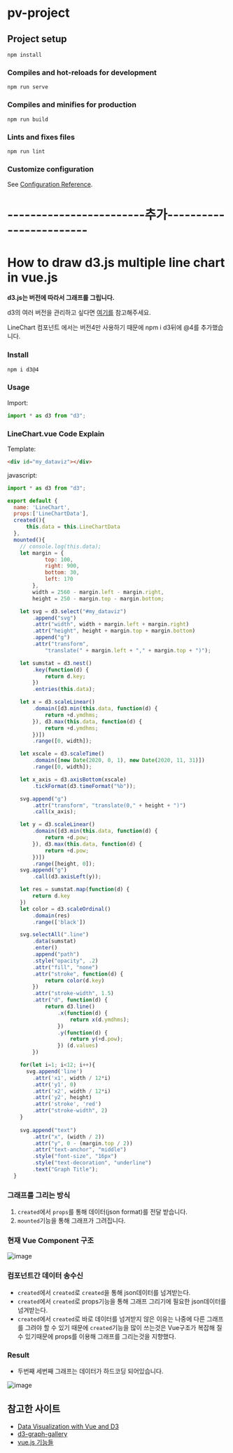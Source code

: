 # pv-project

## Project setup
```
npm install
```

### Compiles and hot-reloads for development
```
npm run serve
```

### Compiles and minifies for production
```
npm run build
```

### Lints and fixes files
```
npm run lint
```

### Customize configuration
See [Configuration Reference](https://cli.vuejs.org/config/).

# ------------------------추가------------------------

# How to draw d3.js multiple line chart in vue.js

**d3.js는 버전에 따라서 그래프를 그립니다.**

d3의 여러 버전을 관리하고 싶다면 
[여기를](https://stackoverflow.com/questions/16156445/multiple-versions-of-a-script-on-the-same-page-d3-js) 참고해주세요.

LineChart 컴포넌트 에서는 버전4만 사용하기 때문에 npm i d3뒤에 @4를 추가했습니다.
### Install

```bash
npm i d3@4
```

### Usage

Import:

```javascript
import * as d3 from "d3";
```
### LineChart.vue Code Explain

Template:

```html
<div id="my_dataviz"></div>
```
javascript:
```javascript
import * as d3 from "d3";

export default {
  name: 'LineChart',  
  props:['LineChartData'],
  created(){
      this.data = this.LineChartData
  },
  mounted(){
    // console.log(this.data);
    let margin = {
            top: 100,
            right: 900,
            bottom: 30,
            left: 170
        },
        width = 2560 - margin.left - margin.right,
        height = 250 - margin.top - margin.bottom;

    let svg = d3.select("#my_dataviz")
        .append("svg")
        .attr("width", width + margin.left + margin.right)
        .attr("height", height + margin.top + margin.bottom)
        .append("g")
        .attr("transform",
            "translate(" + margin.left + "," + margin.top + ")");

    let sumstat = d3.nest()
        .key(function(d) {
            return d.key;
        })
        .entries(this.data);

    let x = d3.scaleLinear()
        .domain([d3.min(this.data, function(d) {
            return +d.ymdhms;
        }), d3.max(this.data, function(d) {
            return +d.ymdhms;
        })])
        .range([0, width]);

    let xscale = d3.scaleTime()
        .domain([new Date(2020, 0, 1), new Date(2020, 11, 31)])
        .range([0, width]);

    let x_axis = d3.axisBottom(xscale)
        .tickFormat(d3.timeFormat("%b"));

    svg.append("g")
        .attr("transform", "translate(0," + height + ")")
        .call(x_axis);

    let y = d3.scaleLinear()
        .domain([d3.min(this.data, function(d) {
            return +d.pow;
        }), d3.max(this.data, function(d) {
            return +d.pow;
        })])
        .range([height, 0]);
    svg.append("g")
        .call(d3.axisLeft(y));

    let res = sumstat.map(function(d) {
        return d.key
    })
    let color = d3.scaleOrdinal()
        .domain(res)
        .range(['black'])

    svg.selectAll(".line")
        .data(sumstat)
        .enter()
        .append("path")
        .style("opacity", .2)
        .attr("fill", "none")
        .attr("stroke", function(d) {
            return color(d.key)
        })
        .attr("stroke-width", 1.5)
        .attr("d", function(d) {
            return d3.line()
                .x(function(d) {
                    return x(d.ymdhms);
                })
                .y(function(d) {
                    return y(+d.pow);
                }) (d.values)
        })

    for(let i=1; i<12; i++){
      svg.append('line')
        .attr('x1', width / 12*i)
        .attr('y1', 0)
        .attr('x2', width / 12*i)
        .attr('y2', height)
        .attr('stroke', 'red')
        .attr("stroke-width", 2)
    }
    
    svg.append("text")
        .attr("x", (width / 2))
        .attr("y", 0 - (margin.top / 2))
        .attr("text-anchor", "middle")
        .style("font-size", "16px")
        .style("text-decoration", "underline")
        .text("Graph Title");
  }
```

### 그래프를 그리는 방식
1. `created`에서 `props`를 통해 데이터(json format)를 전달 받습니다.
2. `mounted`기능을 통해 그래프가 그려집니다.

### 현재 Vue Component 구조 
![image](https://user-images.githubusercontent.com/50390923/107538090-f0c55580-6c06-11eb-94e0-49c73ca0e2f1.png) 

### 컴포넌트간 데이터 송수신
- `created`에서 `created`로 `created`을 통해 json데이터를 넘겨받는다. 
- `created`에서 `created`로 props기능을 통해 그래프 그리기에 필요한 json데이터를 넘겨받는다. 
- `created`에서 `created`로 바로 데이터를 넘겨받지 않은 이유는 나중에 다른 그래프를 그려야 할 수 있기 때문에 `created`기능을 많이 쓰는것은 Vue구조가 복잡해 질 수 있기때문에 props를 이용해 그래프를 그리는것을 지향했다.

### Result
- 두번째 세번째 그래프는 데이터가 하드코딩 되어있습니다. 

![image](https://user-images.githubusercontent.com/50390923/107531604-5bbf5e00-6c00-11eb-8d07-0b5dbb9ee883.png)

## 참고한 사이트 

- [Data Visualization with Vue and D3](https://alligator.io/vuejs/visualization-vue-d3/)
- [d3-graph-gallery](https://www.d3-graph-gallery.com/index.html)
- [vue.js 기능들](https://joshua1988.github.io/web-development/vuejs/vuejs-tutorial-for-beginner/)



